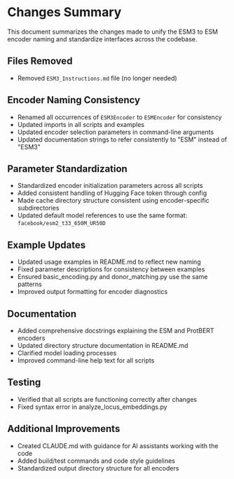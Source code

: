 # Changes Summary

This document summarizes the changes made to unify the ESM3 to ESM encoder naming and standardize interfaces across the codebase.

## Files Removed
- Removed `ESM3_Instructions.md` file (no longer needed)

## Encoder Naming Consistency

- Renamed all occurrences of `ESM3Encoder` to `ESMEncoder` for consistency
- Updated imports in all scripts and examples
- Updated encoder selection parameters in command-line arguments 
- Updated documentation strings to refer consistently to "ESM" instead of "ESM3"

## Parameter Standardization

- Standardized encoder initialization parameters across all scripts
- Added consistent handling of Hugging Face token through config
- Made cache directory structure consistent using encoder-specific subdirectories
- Updated default model references to use the same format: `facebook/esm2_t33_650M_UR50D`

## Example Updates

- Updated usage examples in README.md to reflect new naming
- Fixed parameter descriptions for consistency between examples
- Ensured basic_encoding.py and donor_matching.py use the same patterns
- Improved output formatting for encoder diagnostics

## Documentation

- Added comprehensive docstrings explaining the ESM and ProtBERT encoders
- Updated directory structure documentation in README.md
- Clarified model loading processes
- Improved command-line help text for all scripts

## Testing

- Verified that all scripts are functioning correctly after changes
- Fixed syntax error in analyze_locus_embeddings.py

## Additional Improvements

- Created CLAUDE.md with guidance for AI assistants working with the code
- Added build/test commands and code style guidelines
- Standardized output directory structure for all encoders